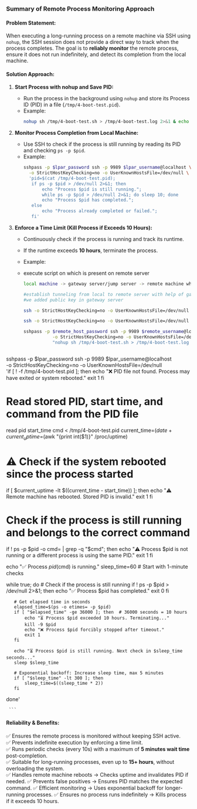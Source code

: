 ### **Summary of Remote Process Monitoring Approach**  

#### **Problem Statement:**  
When executing a long-running process on a remote machine via SSH using `nohup`, the SSH session does not provide a direct way to track when the process completes. The goal is to **reliably monitor** the remote process, ensure it does not run indefinitely, and detect its completion from the local machine.  

#### **Solution Approach:**  

1. **Start Process with nohup and Save PID:**  
   - Run the process in the background using `nohup` and store its Process ID (PID) in a file (`/tmp/4-boot-test.pid`).  
   - Example:  
     ```bash
     nohup sh /tmp/4-boot-test.sh > /tmp/4-boot-test.log 2>&1 & echo $! > /tmp/4-boot-test.pid
     ```

2. **Monitor Process Completion from Local Machine:**  
   - Use SSH to check if the process is still running by reading its PID and checking `ps -p $pid`.  
   - Example:  
     ```bash
     sshpass -p $lpar_password ssh -p 9989 $lpar_username@localhost \
       -o StrictHostKeyChecking=no -o UserKnownHostsFile=/dev/null \
       'pid=$(cat /tmp/4-boot-test.pid);
        if ps -p $pid > /dev/null 2>&1; then
            echo "Process $pid is still running.";
            while ps -p $pid > /dev/null 2>&1; do sleep 10; done
            echo "Process $pid has completed.";
        else
            echo "Process already completed or failed.";
        fi'
     ```

3. **Enforce a Time Limit (Kill Process if Exceeds 10 Hours):**  
   - Continuously check if the process is running and track its runtime.  
   - If the runtime exceeds **10 hours**, terminate the process.  
   - Example:
   - execute script on which is present on remote server
     ```bash
     local machine -> gateway server/jump server -> remote machine which is behind firewall
     
     #establish tunneling from local to remote server with help of gateway server, 
     #we added public key in gateway server

     ssh -o StrictHostKeyChecking=no -o UserKnownHostsFile=/dev/null -i /tmp/ssh-privatekey -D 1234 -f -C -q -N gateway_user@$gateway_ip
     
     ssh -o StrictHostKeyChecking=no -o UserKnownHostsFile=/dev/null -i /tmp/ssh-privatekey -L 9989:$remote_host_ip:22 -f -C -q -N gateway_user@$gateway_ip
     
     sshpass -p $remote_host_password ssh -p 9989 $remote_username@localhost \
                -o StrictHostKeyChecking=no -o UserKnownHostsFile=/dev/null \
                "nohup sh /tmp/4-boot-test.sh > /tmp/4-boot-test.log 2>&1 & echo \$! > /tmp/4-boot-test.pid"
     ```
     
     ```bash
sshpass -p $lpar_password ssh -p 9989 $lpar_username@localhost \
  -o StrictHostKeyChecking=no -o UserKnownHostsFile=/dev/null \
  'if [ ! -f /tmp/4-boot-test.pid ]; then
      echo "❌ PID file not found. Process may have exited or system rebooted."
      exit 1
   fi

   # Read stored PID, start time, and command from the PID file
   read pid start_time cmd < /tmp/4-boot-test.pid
   current_time=$(date +%s)
   current_uptime=$(awk "{print int(\$1)}" /proc/uptime)

   # ⚠️ Check if the system rebooted since the process started
   if [ $current_uptime -lt $((current_time - start_time)) ]; then
       echo "⚠️ Remote machine has rebooted. Stored PID is invalid."
       exit 1
   fi

   # Check if the process is still running and belongs to the correct command
   if ! ps -p $pid -o cmd= | grep -q "$cmd"; then
       echo "⚠️ Process $pid is not running or a different process is using the same PID."
       exit 1
   fi

   echo "✅ Process $pid ($cmd) is running."
   sleep_time=60  # Start with 1-minute checks

   while true; do
       # Check if the process is still running
       if ! ps -p $pid > /dev/null 2>&1; then
           echo "✅ Process $pid has completed."
           exit 0
       fi

       # Get elapsed time in seconds
       elapsed_time=$(ps -o etimes= -p $pid)
       if [ "$elapsed_time" -ge 36000 ]; then  # 36000 seconds = 10 hours
           echo "⏳ Process $pid exceeded 10 hours. Terminating..."
           kill -9 $pid
           echo "❌ Process $pid forcibly stopped after timeout."
           exit 1
       fi

       echo "⏳ Process $pid is still running. Next check in $sleep_time seconds..."
       sleep $sleep_time

       # Exponential backoff: Increase sleep time, max 5 minutes
       if [ "$sleep_time" -lt 300 ]; then
           sleep_time=$((sleep_time * 2))
       fi
   done'

     ```

#### **Reliability & Benefits:**  
✅ Ensures the remote process is monitored without keeping SSH active.  
✅ Prevents indefinite execution by enforcing a time limit.  
✅ Runs periodic checks (every 10s) with a maximum of **5 minutes wait time** post-completion.  
✅ Suitable for long-running processes, even up to **15+ hours**, without overloading the system.  
✅ Handles remote machine reboots → Checks uptime and invalidates PID if needed.
✅ Prevents false positives → Ensures PID matches the expected command.
✅ Efficient monitoring → Uses exponential backoff for longer-running processes.
✅ Ensures no process runs indefinitely → Kills process if it exceeds 10 hours.

